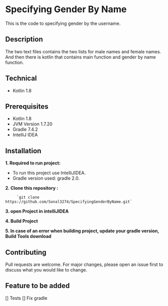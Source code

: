 # Specifying Gender By Name
This is the code to specifying gender by the username. 

## Description
The two text files contains the two lists for male names and female names. 
And then there is kotlin that contains main function and gender by name function.

## Technical
* Kotlin 1.8

## Prerequisites
* Kotlin 1.8
* JVM Version 1.7.20
* Gradle 7.4.2
* IntelliJ IDEA

## Installation
**1. Required to run project:**
 - To run this project use IntelliJIDEA.
 - Gradle version used: gradle 2.0.

**2. Clone this repository :**

         `git clone https://github.com/Sonal3274/SpecifyingGenderByName.git`

**3. open Project in intelliJIDEA**

**4. Build Project**  

**5. In case of an error when building project, update your gradle version, Build Tools download**


## Contributing
Pull requests are welcome. For major changes, please open an issue first to discuss what you would like to change.

## Feature to be added
[] Tests
[] Fix gradle




